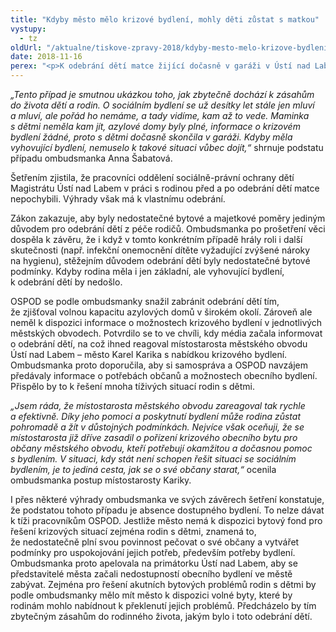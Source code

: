 ```yaml
---
title: "Kdyby město mělo krizové bydlení, mohly děti zůstat s matkou"
vystupy:
  - tz
oldUrl: "/aktualne/tiskove-zpravy-2018/kdyby-mesto-melo-krizove-bydleni-mohly-deti-zustat-s-matkou"
date: 2018-11-16
perex: "<p>K odebrání dětí matce žijící dočasně v garáži v Ústí nad Labem nemuselo dojít, kdyby existovalo sociální bydlení. Stačilo, aby mělo město k dispozici obecní byty pro řešení krizových životních situací svých občanů, hlavně rodin s dětmi, a děti mohly zůstat s matkou.</p>"
---
```


<!-- imported from the old website -->

<p><i>„Tento případ je smutnou ukázkou toho, jak zbytečně dochází k zásahům do života dětí a rodin. O sociálním bydlení se už desítky let stále jen mluví a mluví, ale pořád ho nemáme, a tady vidíme, kam až to vede. Maminka s dětmi neměla kam jít, azylové domy byly plné, informace o krizovém bydlení žádné, proto s dětmi dočasně skončila v garáži. Kdyby měla vyhovující bydlení, nemuselo k takové situaci vůbec dojít,“</i> shrnuje podstatu případu ombudsmanka Anna Šabatová.</p> <p>Šetřením zjistila, že pracovníci oddělení sociálně-právní ochrany dětí Magistrátu Ústí nad Labem v práci s rodinou před a po odebrání dětí matce nepochybili. Výhrady však má k vlastnímu odebrání.</p> <p>Zákon zakazuje, aby byly nedostatečné bytové a majetkové poměry jediným důvodem pro odebrání dětí z péče rodičů. Ombudsmanka po prošetření věci dospěla k závěru, že i když v tomto konkrétním případě hrály roli i další skutečnosti (např. infekční onemocnění dítěte vyžadující zvýšené nároky na hygienu), stěžejním důvodem odebrání dětí byly nedostatečné bytové podmínky. Kdyby rodina měla i jen základní, ale vyhovující bydlení, k odebrání dětí by nedošlo.</p> <p>OSPOD se podle ombudsmanky snažil zabránit odebrání dětí tím, že zjišťoval volnou kapacitu azylových domů v širokém okolí. Zároveň ale neměl k dispozici informace o možnostech krizového bydlení v jednotlivých městských obvodech. Potvrdilo se to ve chvíli, kdy média začala informovat o odebrání dětí, na což ihned reagoval místostarosta městského obvodu Ústí nad Labem – město Karel Karika s nabídkou krizového bydlení. Ombudsmanka proto doporučila, aby si samospráva a OSPOD navzájem předávaly informace o potřebách občanů a možnostech obecního bydlení. Přispělo by to k řešení mnoha tíživých situací rodin s dětmi.</p> <p><i>„Jsem ráda, že místostarosta městského obvodu zareagoval tak rychle a efektivně. Díky jeho pomoci a poskytnutí bydlení může rodina zůstat pohromadě a žít v důstojných podmínkách. Nejvíce však oceňuji, že se místostarosta již dříve zasadil o pořízení krizového obecního bytu pro občany městského obvodu, kteří potřebují okamžitou a dočasnou pomoc s bydlením. V situaci, kdy stát není schopen řešit situaci se sociálním bydlením, je to jediná cesta, jak se o své občany starat,“</i> ocenila ombudsmanka postup místostarosty Kariky.</p><p> I přes některé výhrady ombudsmanka ve svých závěrech šetření konstatuje, že podstatou tohoto případu je absence dostupného bydlení. To nelze dávat k tíži pracovníkům OSPOD. Jestliže město nemá k dispozici bytový fond pro řešení krizových situací zejména rodin s dětmi, znamená to, že nedostatečně plní svou povinnost pečovat o své občany a vytvářet podmínky pro uspokojování jejich potřeb, především potřeby bydlení. Ombudsmanka proto apelovala na primátorku Ústí nad Labem, aby se představitelé města začali nedostupností obecního bydlení ve městě zabývat. Zejména pro řešení akutních bytových problémů rodin s dětmi by podle ombudsmanky mělo mít město k dispozici volné byty, které by rodinám mohlo nabídnout k překlenutí jejich problémů. Předcházelo by tím zbytečným zásahům do rodinného života, jakým bylo i toto odebrání dětí.</p>
